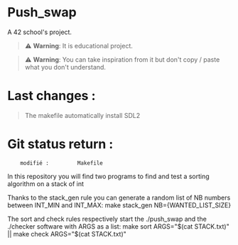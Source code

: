 # Push_swap
A 42 school's project. 

> :warning: **Warning**: It is educational project.

> :warning: **Warning**: You can take inspiration from it but don't copy / paste what you don't understand.

# Last changes :
> The makefile automatically install SDL2


# Git status return :
        modifié :         Makefile

In this repository you will find two programs to find and test a sorting algorithm on a stack of int

Thanks to the stack_gen rule you can generate a random list of NB numbers between INT_MIN and INT_MAX:
make stack_gen NB={WANTED_LIST_SIZE}

The sort and check rules respectively start the ./push_swap and the ./checker software with ARGS as a list:
make sort ARGS="$(cat STACK.txt)" || make check ARGS="$(cat STACK.txt)"

